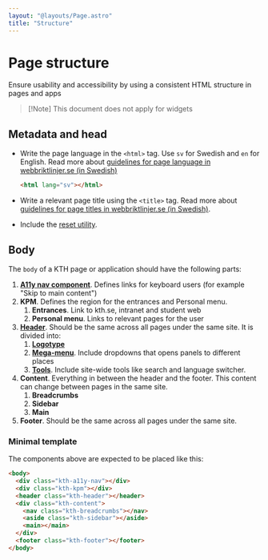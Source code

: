 ```yaml
---
layout: "@layouts/Page.astro"
title: "Structure"
---
```


# Page structure

<p class="lead">Ensure usability and accessibility by using a consistent HTML structure in pages and apps</p>

> [!Note] This document does not apply for widgets

## Metadata and head

- Write the page language in the `<html>` tag. Use `sv` for Swedish and `en` for English. Read more about [guidelines for page language in webbriktlinjer.se (in Swedish)](https://webbriktlinjer.se/riktlinjer/141-ange-sidans-sprak-i-koden/)

  ```html
  <html lang="sv"></html>
  ```

- Write a relevant page title using the `<title>` tag. Read more about [guidelines for page titles in webbriktlinjer.se (in Swedish)](https://webbriktlinjer.se/riktlinjer/135-skriv-beskrivande-sidtitlar/).

- Include the [reset utility](../utils/reset).

## Body

The `body` of a KTH page or application should have the following parts:

1. [**A11y nav component**](../components/a11y-nav). Defines links for keyboard users (for example "Skip to main content")
2. **KPM**. Defines the region for the entrances and Personal menu.
   1. **Entrances**. Link to kth.se, intranet and student web
   2. **Personal menu**. Links to relevant pages for the user
3. [**Header**](../components/header). Should be the same across all pages under the same site. It is divided into:
   1. [**Logotype**](../components/header__logotype)
   2. [**Mega-menu**](../components/header__mega-menu). Include dropdowns that opens panels to different places
   3. [**Tools**](../components/header__tools). Include site-wide tools like search and language switcher.
4. **Content**. Everything in between the header and the footer. This content can change between pages in the same site.
   1. **Breadcrumbs**
   2. **Sidebar**
   3. **Main**
5. **Footer**. Should be the same across all pages under the same site.

### Minimal template

The components above are expected to be placed like this:

```html
<body>
  <div class="kth-a11y-nav"></div>
  <div class="kth-kpm"></div>
  <header class="kth-header"></header>
  <div class="kth-content">
    <nav class="kth-breadcrumbs"></nav>
    <aside class="kth-sidebar"></aside>
    <main></main>
  </div>
  <footer class="kth-footer"></footer>
</body>
```
